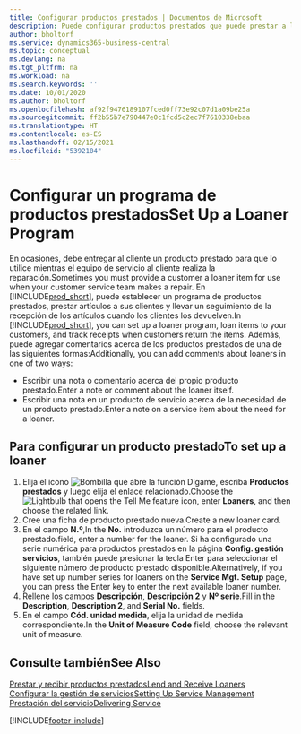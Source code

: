 ```yaml
---
title: Configurar productos prestados | Documentos de Microsoft
description: Puede configurar productos prestados que puede prestar a los clientes para reemplazar productos de servicio mientras están en servicio.
author: bholtorf
ms.service: dynamics365-business-central
ms.topic: conceptual
ms.devlang: na
ms.tgt_pltfrm: na
ms.workload: na
ms.search.keywords: ''
ms.date: 10/01/2020
ms.author: bholtorf
ms.openlocfilehash: af92f9476189107fced0ff73e92c07d1a09be25a
ms.sourcegitcommit: ff2b55b7e790447e0c1fcd5c2ec7f7610338ebaa
ms.translationtype: HT
ms.contentlocale: es-ES
ms.lasthandoff: 02/15/2021
ms.locfileid: "5392104"
---
```

# <a name="set-up-a-loaner-program"></a><span data-ttu-id="9f69b-103">Configurar un programa de productos prestados</span><span class="sxs-lookup"><span data-stu-id="9f69b-103">Set Up a Loaner Program</span></span>
<span data-ttu-id="9f69b-104">En ocasiones, debe entregar al cliente un producto prestado para que lo utilice mientras el equipo de servicio al cliente realiza la reparación.</span><span class="sxs-lookup"><span data-stu-id="9f69b-104">Sometimes you must provide a customer a loaner item for use when your customer service team makes a repair.</span></span> <span data-ttu-id="9f69b-105">En [!INCLUDE[prod_short](includes/prod_short.md)], puede establecer un programa de productos prestados, prestar artículos a sus clientes y llevar un seguimiento de la recepción de los artículos cuando los clientes los devuelven.</span><span class="sxs-lookup"><span data-stu-id="9f69b-105">In [!INCLUDE[prod_short](includes/prod_short.md)], you can set up a loaner program, loan items to your customers, and track receipts when customers return the items.</span></span> <span data-ttu-id="9f69b-106">Además, puede agregar comentarios acerca de los productos prestados de una de las siguientes formas:</span><span class="sxs-lookup"><span data-stu-id="9f69b-106">Additionally, you can add comments about loaners in one of two ways:</span></span>  
  
* <span data-ttu-id="9f69b-107">Escribir una nota o comentario acerca del propio producto prestado.</span><span class="sxs-lookup"><span data-stu-id="9f69b-107">Enter a note or comment about the loaner itself.</span></span>  
* <span data-ttu-id="9f69b-108">Escribir una nota en un producto de servicio acerca de la necesidad de un producto prestado.</span><span class="sxs-lookup"><span data-stu-id="9f69b-108">Enter a note on a service item about the need for a loaner.</span></span>  

## <a name="to-set-up-a-loaner"></a><span data-ttu-id="9f69b-109">Para configurar un producto prestado</span><span class="sxs-lookup"><span data-stu-id="9f69b-109">To set up a loaner</span></span>  
1. <span data-ttu-id="9f69b-110">Elija el icono ![Bombilla que abre la función Dígame](media/ui-search/search_small.png "Dígame qué desea hacer"), escriba **Productos prestados** y luego elija el enlace relacionado.</span><span class="sxs-lookup"><span data-stu-id="9f69b-110">Choose the ![Lightbulb that opens the Tell Me feature](media/ui-search/search_small.png "Tell me what you want to do") icon, enter **Loaners**, and then choose the related link.</span></span>  
2. <span data-ttu-id="9f69b-111">Cree una ficha de producto prestado nueva.</span><span class="sxs-lookup"><span data-stu-id="9f69b-111">Create a new loaner card.</span></span> 
3. <span data-ttu-id="9f69b-112">En el campo **N.º**,</span><span class="sxs-lookup"><span data-stu-id="9f69b-112">In the **No.**</span></span> <span data-ttu-id="9f69b-113">introduzca un número para el producto prestado.</span><span class="sxs-lookup"><span data-stu-id="9f69b-113">field, enter a number for the loaner.</span></span> <span data-ttu-id="9f69b-114">Si ha configurado una serie numérica para productos prestados en la página **Config. gestión servicios**, también puede presionar la tecla Enter para seleccionar el siguiente número de producto prestado disponible.</span><span class="sxs-lookup"><span data-stu-id="9f69b-114">Alternatively, if you have set up number series for loaners on the **Service Mgt. Setup** page, you can press the Enter key to enter the next available loaner number.</span></span>  
4. <span data-ttu-id="9f69b-115">Rellene los campos **Descripción**, **Descripción 2** y **Nº serie**.</span><span class="sxs-lookup"><span data-stu-id="9f69b-115">Fill in the **Description**, **Description 2**, and **Serial No.** fields.</span></span>  
5. <span data-ttu-id="9f69b-116">En el campo **Cód. unidad medida**, elija la unidad de medida correspondiente.</span><span class="sxs-lookup"><span data-stu-id="9f69b-116">In the **Unit of Measure Code** field, choose the relevant unit of measure.</span></span>  
  
## <a name="see-also"></a><span data-ttu-id="9f69b-117">Consulte también</span><span class="sxs-lookup"><span data-stu-id="9f69b-117">See Also</span></span>
[<span data-ttu-id="9f69b-118">Prestar y recibir productos prestados</span><span class="sxs-lookup"><span data-stu-id="9f69b-118">Lend and Receive Loaners</span></span>](service-how-to-lend-receive-loaners.md)  
[<span data-ttu-id="9f69b-119">Configurar la gestión de servicios</span><span class="sxs-lookup"><span data-stu-id="9f69b-119">Setting Up Service Management</span></span>](service-setup-service.md)  
[<span data-ttu-id="9f69b-120">Prestación del servicio</span><span class="sxs-lookup"><span data-stu-id="9f69b-120">Delivering Service</span></span>](service-deliver-service.md)  



[!INCLUDE[footer-include](includes/footer-banner.md)]